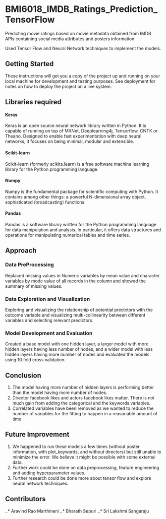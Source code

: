 # BMI6018_IMDB_Ratings_Prediction_TensorFlow

Predicting movie ratings based on movie metadata obtained from IMDB APIs containing social media attributes and posters information.

Used Tensor Flow and Neural Network techniques to implement the models.

## Getting Started

These instructions will get you a copy of the project up and running on your local machine for development and testing purposes. See deployment for notes on how to deploy the project on a live system.

## Libraries required

#### Keras
Keras is an open source neural network library written in Python. It is capable of running on top of MXNet, Deeplearning4j, Tensorflow, CNTK or Theano. Designed to enable fast experimentation with deep neural networks, it focuses on being minimal, modular and extensible.

#### Scikit-learn
Scikit-learn (formerly scikits.learn) is a free software machine learning library for the Python programming language.

#### Numpy
Numpy is the fundamental package for scientific computing with Python. It contains among other things: a powerful N-dimensional array object. sophisticated (broadcasting) functions.

#### Pandas
Pandas is a software library written for the Python programming language for data manipulation and analysis. In particular, it offers data structures and operations for manipulating numerical tables and time series.


## Approach

### Data PreProcessing
Replaced missing values in Numeric variables by mean value and character variables by mode value of all records in the column and showed the summary of missing values.

### Data Exploration and Visualization
Exploring and visualizing the relationship of potential predictors with the outcome variable and visualizing multi-collinearity between different variables and selecting relevant predictors.

### Model Development and Evaluation 
Created a base model with one hidden layer, a larger model with more hidden layers having less number of nodes, and a wider model with less hidden layers having more number of nodes and evaluated the models using 10 fold cross validation.

## Conclusion
1. The model having more number of hidden layers is performing better than the model having more number of nodes. 
2. Director facebook likes and actors facebook likes matter. There is not much gain from adding the categorical and 
the keywords variables.
3. Correlated variables have been removed as we wanted to reduce the number of variables for the fitting to happen 
in a reasonable amount of time

## Future Improvement
1. We happened to run these models a few times (without poster information, with plot_keywords, and without directors) but still 
unable to minimize the error. We believe it might be possible with some external data.
2. Further work could be done on data preprocessing, feature engineering and adding hyperparameter values.
3. Further research could be done more about tensor flow and explore neural network techniques.

## Contributors
..* Aravind Rao Marthineni
..* Bharath Sepuri
..* Sri Lakshmi Sangaraju 



